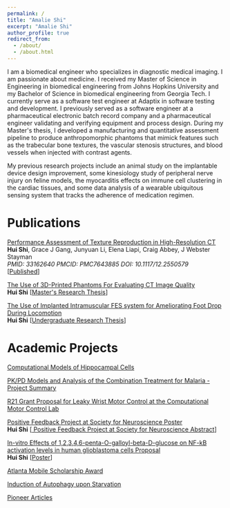 ```yaml
---
permalink: /
title: "Amalie Shi"
excerpt: "Amalie Shi"
author_profile: true
redirect_from: 
  - /about/
  - /about.html
---
```



I am a biomedical engineer who specializes in diagnostic medical imaging. I am passionate about medicine. I received my Master of Science in Engineering in biomedical engineering from Johns Hopkins University and my Bachelor of Science in biomedical engineering from Georgia Tech. I currently serve as a software test engineer at Adaptix in software testing and development. I previously served as a software engineer at a pharmaceutical electronic batch record company and a pharmaceutical engineer validating and verifying equipment and process design. During my Master's thesis, I developed a manufacturing and quantitative assessment pipeline to produce anthropomorphic phantoms that mimick features such as the trabecular bone textures, the vascular stenosis structures, and blood vessels when injected with contrast agents.

My previous research projects include an animal study on the implantable device design improvement, some kinesiology study of peripheral nerve injury on feline models, the myocarditis effects on immune cell clustering in the cardiac tissues, and some data analysis of a wearable ubiquitous sensing system that tracks the adherence of medication regimen.

Publications
===

<a href="https://www.ncbi.nlm.nih.gov/pmc/articles/PMC7643885/">Performance Assessment of Texture Reproduction in High-Resolution CT</a>
<br>
 <b>Hui Shi</b>, Grace J Gang, Junyuan Li, Elena Liapi, Craig Abbey, J Webster Stayman
<br>
<i>PMID: 33162640 PMCID: PMC7643885 DOI: 10.1117/12.2550579 </i>
<br>
\[<a href="https://pubmed.ncbi.nlm.nih.gov/33162640/">Published</a>\]

<a href="https://jscholarship.library.jhu.edu/handle/1774.2/62312">The Use of 3D-Printed Phantoms For Evaluating CT Image Quality</a>
<br>
 <b>Hui Shi</b> 
\[<a href="http://jhir.library.jhu.edu/handle/1774.2/62312">Master's Research Thesis</a>\]

<a href="https://smartech.gatech.edu/handle/1853/58478/">The Use of Implanted Intramuscular FES system for Ameliorating Foot Drop During Locomotion</a>
<br>
 <b>Hui Shi</b>
\[<a href="http://hdl.handle.net/1853/58478">Undergraduate Research Thesis</a>\]


Academic Projects
===
<a href="https://github.com/amalieshi/Academic-Portfolio/blob/master/Models%20of%20Neuron/Project/Project2_finalpresentation.pdf">Computational Models of Hippocampal Cells</a>

<a href="https://github.com/amalieshi/Academic-Portfolio/blob/master/System%20Pharmacology/Final%20Project%20Report/Final%20Project%20Report.pdf">PK/PD Models and Analysis of the Combination Treatment for Malaria - Project Summary</a>

<a href="https://github.com/amalieshi/Academic-Portfolio/blob/master/Miscellaneous/Final_ResearchGrant.pdf"> R21 Grant Proposal for Leaky Wrist Motor Control at the Computational Motor Control Lab</a>

<a href="https://github.com/amalieshi/Academic-Portfolio/blob/master/Miscellaneous/Utilizing%20an%20Artificial%20Positive%20Feedback%20Loop%20to%20Control.pdf">Positive Feedback Project at Society for Neuroscience Poster</a>
<br>
 <b>Hui Shi</b> 
\[<a href="https://github.com/amalieshi/Academic-Portfolio/blob/master/Miscellaneous/huishi_SFN17_Abstract.pdf"> Positive Feedback Project at Society for Neuroscience Abstract</a>\]

<a href="https://github.com/amalieshi/Academic-Portfolio/blob/master/Miscellaneous/In%20vitro%20effects%20of%201%2C2%2C3%2C4%2C6-%20penta-O-galloyl-beta-D-glucose%20on%20NF-%CE%BAB%20activation%20levels%20in%20human%20glioblastoma%20cells_Research%20Proposal.pdf">In-vitro Effects of 1,2,3,4,6-penta-O-galloyl-beta-D-glucose on NF-kB activation levels in human glioblastoma cells Proposal</a>
<br>
 <b>Hui Shi</b> 
\[<a href="https://github.com/amalieshi/Academic-Portfolio/blob/master/Miscellaneous/In%20vitro%20effects%20of%201%2C2%2C3%2C4%2C6-%20penta-O-galloyl-beta-D-glucose%20on%20NF-%CE%BAB%20activation.pdf">Poster</a>\]

<a href="https://rh.gatech.edu/news/370611/upward-mobility">Atlanta Mobile Scholarship Award</a>

<a href="https://github.com/amalieshi/Academic-Portfolio/blob/master/Miscellaneous/autophagy%20poster.pdf">Induction of Autophagy upon Starvation</a>

<a href="https://github.com/amalieshi/Academic-Portfolio/blob/master/Miscellaneous/pioneerarticle.pdf">Pioneer Articles</a>